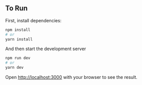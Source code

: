 ## To Run

First, install dependencies:

```bash
npm install
# or
yarn install
```

And then start the development server

```bash
npm run dev
# or
yarn dev
```

Open [http://localhost:3000](http://localhost:3000) with your browser to see the result.
